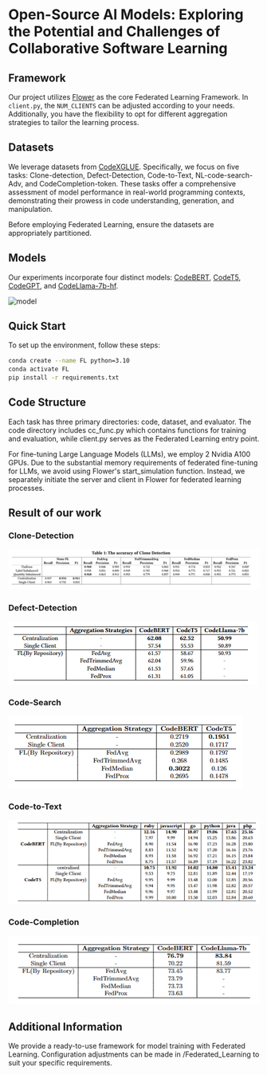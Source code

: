 # Open-Source AI Models: Exploring the Potential and Challenges of Collaborative Software Learning

## Framework
Our project utilizes [Flower](https://flower.ai/) as the core Federated Learning Framework. In `client.py`, the `NUM_CLIENTS` can be adjusted according to your needs. Additionally, you have the flexibility to opt for different aggregation strategies to tailor the learning process.

## Datasets
We leverage datasets from [CodeXGLUE](https://github.com/microsoft/CodeXGLUE). Specifically, we focus on five tasks: Clone-detection, Defect-Detection, Code-to-Text, NL-code-search-Adv, and CodeCompletion-token. These tasks offer a comprehensive assessment of model performance in real-world programming contexts, demonstrating their prowess in code understanding, generation, and manipulation.

Before employing Federated Learning, ensure the datasets are appropriately partitioned.

## Models
Our experiments incorporate four distinct models: [CodeBERT](https://huggingface.co/microsoft/codebert-base), [CodeT5](https://huggingface.co/Salesforce/codet5-base), [CodeGPT](https://huggingface.co/microsoft/CodeGPT-small-java), and [CodeLlama-7b-hf](https://huggingface.co/codellama/CodeLlama-7b-hf).

![model](https://github.com/microsoft/CodeXGLUE/raw/main/baselines.jpg)

## Quick Start
To set up the environment, follow these steps:
```bash
conda create --name FL python=3.10
conda activate FL
pip install -r requirements.txt
```

## Code Structure
Each task has three primary directories: code, dataset, and evaluator. The code directory includes cc_func.py which contains functions for training and evaluation, while client.py serves as the Federated Learning entry point.

For fine-tuning Large Language Models (LLMs), we employ 2 Nvidia A100 GPUs. Due to the substantial memory requirements of federated fine-tuning for LLMs, we avoid using Flower's start_simulation function. Instead, we separately initiate the server and client in Flower for federated learning processes.
## Result of our work
### Clone-Detection
![alt text](images/clone-detection.jpg)
### Defect-Detection
![alt text](images/defect-detection.png)
### Code-Search
![alt text](images/Code-Search.png)
### Code-to-Text
![alt text](images/Code-to-Text.png)
### Code-Completion
![alt text](images/Code-Completion.png)
## Additional Information
We provide a ready-to-use framework for model training with Federated Learning. Configuration adjustments can be made in /Federated_Learning to suit your specific requirements.